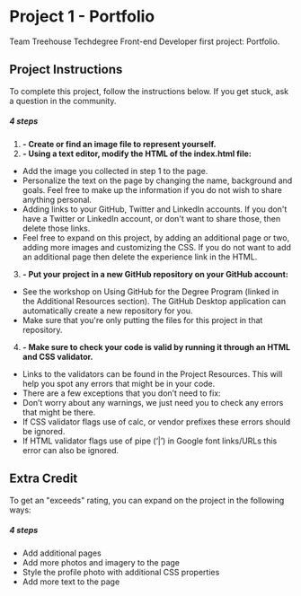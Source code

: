 # Project 1 - Portfolio

Team Treehouse Techdegree Front-end Developer first project: Portfolio.

## Project Instructions

To complete this project, follow the instructions below. If you get stuck, ask a question in the community.

##### 4 steps
1. **- Create or find an image file to represent yourself.**
2. **- Using a text editor, modify the HTML of the index.html file:**
 - Add the image you collected in step 1 to the page.
 - Personalize the text on the page by changing the name, background and goals. Feel free to make up the information if you do not wish to share anything personal.
 - Adding links to your GitHub, Twitter and LinkedIn accounts. If you don't have a Twitter or LinkedIn account, or don't want to share those, then delete those links.
  - Feel free to expand on this project, by adding an additional page or two, adding more images and customizing the CSS. If you do not want to add an additional page then delete the experience link in the HTML.
3. **- Put your project in a new GitHub repository on your GitHub account:**
 - See the workshop on Using GitHub for the Degree Program (linked in the Additional Resources section). The GitHub Desktop application can automatically create a new repository for you.
 - Make sure that you're only putting the files for this project in that repository.
4. **- Make sure to check your code is valid by running it through an HTML and CSS validator.**
 - Links to the validators can be found in the Project Resources. This will help you spot any errors that might be in your code.
 - There are a few exceptions that you don’t need to fix:
  - Don’t worry about any warnings, we just need you to check any errors that might be there.
  - If CSS validator flags use of calc, or vendor prefixes these errors should be ignored.
  - If HTML validator flags use of pipe (‘|’) in Google font links/URLs this error can also be ignored.

## Extra Credit

To get an "exceeds" rating, you can expand on the project in the following ways:

##### 4 steps
- Add additional pages
- Add more photos and imagery to the page
- Style the profile photo with additional CSS properties
- Add more text to the page
